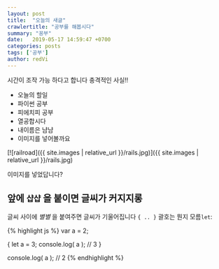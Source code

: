 ```yaml
---
layout: post
title:  "오늘의 새글"
crawlertitle: "공부를 해봅시다"
summary: "꽁부"
date:   2019-05-17 14:59:47 +0700
categories: posts
tags: ['공부']
author: redVi
---
```

시간이 조작 가능 하다고 합니다
충격적인 사실!!

- 오늘의 할일
- 파이썬 공부
- 피에치피 공부
- 열공합시다
- 내이름은 냠냠
- 이미지를 넣어볼까요

[![railroad]({{ site.images | relative_url }}/rails.jpg)]({{ site.images | relative_url }}/rails.jpg)

이미지를 넣었답니다?

## 앞에 `샵샵` 을 붙이면 글씨가 커지지롱

글씨 사이에 *별별* 을 붙여주면 글씨가 기울어집니다 `{ .. }` 괄호는 뭔지 모름`let`:

{% highlight js %}
var a = 2;

{
    let a = 3;
    console.log( a );   // 3
}

console.log( a );       // 2
{% endhighlight %}

